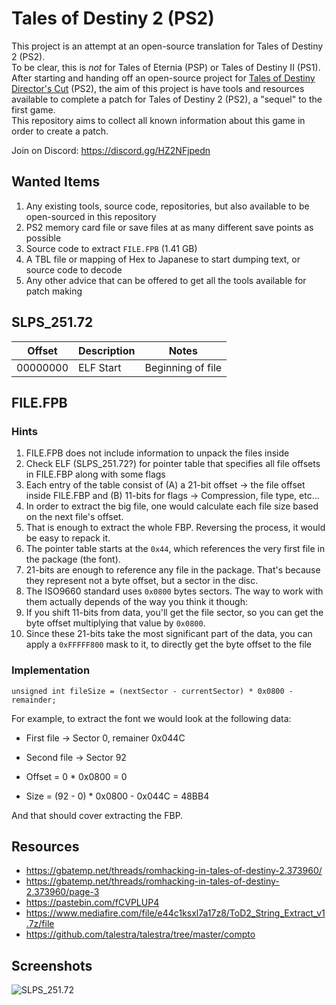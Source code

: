 # Tales of Destiny 2 (PS2)
This project is an attempt at an open-source translation for Tales of Destiny 2 (PS2).  
To be clear, this is *not* for Tales of Eternia (PSP) or Tales of Destiny II (PS1).  
After starting and handing off an open-source project for [Tales of Destiny Director's Cut](https://github.com/furiousg4m3r/Tales-of-Destiny-DC "Tales of Destiny DC") (PS2), the aim of this project is have tools and resources available to complete a patch for Tales of Destiny 2 (PS2), a "sequel" to the first game.  
This repository aims to collect all known information about this game in order to create a patch.  

Join on Discord: https://discord.gg/HZ2NFjpedn

## Wanted Items

1. Any existing tools, source code, repositories, but also available to be open-sourced in this repository
2. PS2 memory card file or save files at as many different save points as possible
3. Source code to extract `FILE.FPB` (1.41 GB)
4. A TBL file or mapping of Hex to Japanese to start dumping text, or source code to decode
5. Any other advice that can be offered to get all the tools available for patch making

## SLPS_251.72

Offset   | Description | Notes
---------|-------------|----------------------
00000000 | ELF Start   | Beginning of file

## FILE.FPB

### Hints
1. FILE.FPB does not include information to unpack the files inside
2. Check ELF (SLPS_251.72?) for pointer table that specifies all file offsets in FILE.FBP along with some flags
3. Each entry of the table consist of (A) a 21-bit offset -> the file offset inside FILE.FBP and (B) 11-bits for flags -> Compression, file type, etc...
4. In order to extract the big file, one would calculate each file size based on the next file's offset. 
5. That is enough to extract the whole FBP. Reversing the process, it would be easy to repack it.
6. The pointer table starts at the `0x44`, which references the very first file in the package (the font).
7. 21-bits are enough to reference any file in the package. That's because they represent not a byte offset, but a sector in the disc. 
8. The ISO9660 standard uses `0x0800` bytes sectors. The way to work with them actually depends of the way you think it though:
9. If you shift 11-bits from data, you'll get the file sector, so you can get the byte offset multiplying that value by `0x0800`.
10. Since these 21-bits take the most significant part of the data, you can apply a `0xFFFFF800` mask to it, to directly get the byte offset to the file

### Implementation
```
unsigned int fileSize = (nextSector - currentSector) * 0x0800 - remainder;
```
For example, to extract the font we would look at the following data:

- First file -> Sector 0, remainer 0x044C
- Second file -> Sector 92

- Offset = 0 * 0x0800 = 0
- Size = (92 - 0) * 0x0800 - 0x044C = 48BB4

And that should cover extracting the FBP.

## Resources

- https://gbatemp.net/threads/romhacking-in-tales-of-destiny-2.373960/
- https://gbatemp.net/threads/romhacking-in-tales-of-destiny-2.373960/page-3
- https://pastebin.com/fCVPLUP4
- https://www.mediafire.com/file/e44c1ksxl7a17z8/ToD2_String_Extract_v1.7z/file
- https://github.com/talestra/talestra/tree/master/compto

## Screenshots

![SLPS_251.72](https://raw.githubusercontent.com/pnvnd/Tales-of-Destiny-2/main/tod2_slps_base.png)
